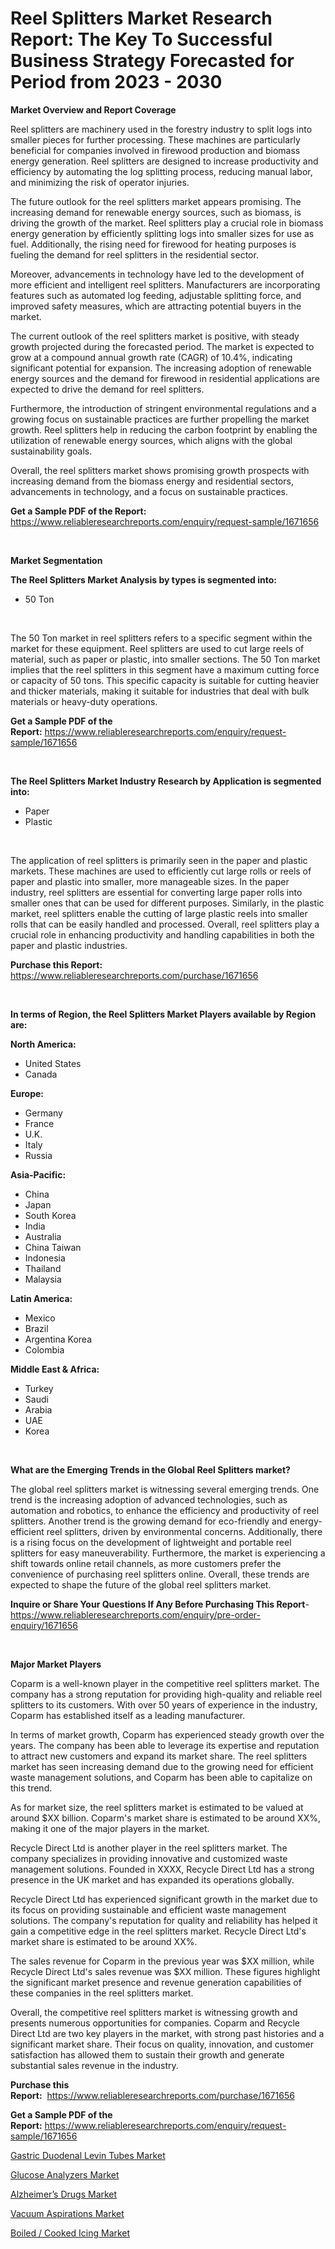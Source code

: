 <p><h1>Reel Splitters Market Research Report: The Key To Successful Business Strategy Forecasted for Period from 2023 - 2030</h1></p><p><strong>Market Overview and Report Coverage</strong></p>
<p><p>Reel splitters are machinery used in the forestry industry to split logs into smaller pieces for further processing. These machines are particularly beneficial for companies involved in firewood production and biomass energy generation. Reel splitters are designed to increase productivity and efficiency by automating the log splitting process, reducing manual labor, and minimizing the risk of operator injuries.</p><p>The future outlook for the reel splitters market appears promising. The increasing demand for renewable energy sources, such as biomass, is driving the growth of the market. Reel splitters play a crucial role in biomass energy generation by efficiently splitting logs into smaller sizes for use as fuel. Additionally, the rising need for firewood for heating purposes is fueling the demand for reel splitters in the residential sector.</p><p>Moreover, advancements in technology have led to the development of more efficient and intelligent reel splitters. Manufacturers are incorporating features such as automated log feeding, adjustable splitting force, and improved safety measures, which are attracting potential buyers in the market.</p><p>The current outlook of the reel splitters market is positive, with steady growth projected during the forecasted period. The market is expected to grow at a compound annual growth rate (CAGR) of 10.4%, indicating significant potential for expansion. The increasing adoption of renewable energy sources and the demand for firewood in residential applications are expected to drive the demand for reel splitters.</p><p>Furthermore, the introduction of stringent environmental regulations and a growing focus on sustainable practices are further propelling the market growth. Reel splitters help in reducing the carbon footprint by enabling the utilization of renewable energy sources, which aligns with the global sustainability goals.</p><p>Overall, the reel splitters market shows promising growth prospects with increasing demand from the biomass energy and residential sectors, advancements in technology, and a focus on sustainable practices.</p></p>
<p><strong>Get a Sample PDF of the Report:</strong> <a href="https://www.reliableresearchreports.com/enquiry/request-sample/1671656">https://www.reliableresearchreports.com/enquiry/request-sample/1671656</a></p>
<p>&nbsp;</p>
<p><strong>Market Segmentation</strong></p>
<p><strong>The Reel Splitters Market Analysis by types is segmented into:</strong></p>
<p><ul><li>50 Ton</li></ul></p>
<p>&nbsp;</p>
<p><p>The 50 Ton market in reel splitters refers to a specific segment within the market for these equipment. Reel splitters are used to cut large reels of material, such as paper or plastic, into smaller sections. The 50 Ton market implies that the reel splitters in this segment have a maximum cutting force or capacity of 50 tons. This specific capacity is suitable for cutting heavier and thicker materials, making it suitable for industries that deal with bulk materials or heavy-duty operations.</p></p>
<p><strong>Get a Sample PDF of the Report:</strong>&nbsp;<a href="https://www.reliableresearchreports.com/enquiry/request-sample/1671656">https://www.reliableresearchreports.com/enquiry/request-sample/1671656</a></p>
<p>&nbsp;</p>
<p><strong>The Reel Splitters Market Industry Research by Application is segmented into:</strong></p>
<p><ul><li>Paper</li><li>Plastic</li></ul></p>
<p>&nbsp;</p>
<p><p>The application of reel splitters is primarily seen in the paper and plastic markets. These machines are used to efficiently cut large rolls or reels of paper and plastic into smaller, more manageable sizes. In the paper industry, reel splitters are essential for converting large paper rolls into smaller ones that can be used for different purposes. Similarly, in the plastic market, reel splitters enable the cutting of large plastic reels into smaller rolls that can be easily handled and processed. Overall, reel splitters play a crucial role in enhancing productivity and handling capabilities in both the paper and plastic industries.</p></p>
<p><strong>Purchase this Report:</strong>&nbsp; <a href="https://www.reliableresearchreports.com/purchase/1671656">https://www.reliableresearchreports.com/purchase/1671656</a></p>
<p>&nbsp;</p>
<p><strong>In terms of Region, the Reel Splitters Market Players available by Region are:</strong></p>
<p>
    <p> <strong> North America: </strong>
        <ul>
            <li>United States</li>
            <li>Canada</li>
        </ul>
        </p> 
    <p> <strong> Europe: </strong>
        <ul>
            <li>Germany</li>
            <li>France</li>
            <li>U.K.</li>
            <li>Italy</li>
            <li>Russia</li>
        </ul>
        </p> 
    <p> <strong> Asia-Pacific: </strong>
        <ul>
            <li>China</li>
            <li>Japan</li>
            <li>South Korea</li>
            <li>India</li>
            <li>Australia</li>
            <li>China Taiwan</li>
            <li>Indonesia</li>
            <li>Thailand</li>
            <li>Malaysia</li>
        </ul>
        </p> 
    <p> <strong> Latin America: </strong>
        <ul>
            <li>Mexico</li>
            <li>Brazil</li>
            <li>Argentina Korea</li>
            <li>Colombia</li>
        </ul>
        </p> 
    <p> <strong> Middle East & Africa: </strong>
        <ul>
            <li>Turkey</li>
            <li>Saudi</li>
            <li>Arabia</li>
            <li>UAE</li>
            <li>Korea</li>
        </ul>
    </p>
    </p>
<p>&nbsp;</p>
<p><strong>What are the Emerging Trends in the Global Reel Splitters market?</strong></p>
<p><p>The global reel splitters market is witnessing several emerging trends. One trend is the increasing adoption of advanced technologies, such as automation and robotics, to enhance the efficiency and productivity of reel splitters. Another trend is the growing demand for eco-friendly and energy-efficient reel splitters, driven by environmental concerns. Additionally, there is a rising focus on the development of lightweight and portable reel splitters for easy maneuverability. Furthermore, the market is experiencing a shift towards online retail channels, as more customers prefer the convenience of purchasing reel splitters online. Overall, these trends are expected to shape the future of the global reel splitters market.</p></p>
<p><strong>Inquire or Share Your Questions If Any Before Purchasing This Report</strong>- <a href="https://www.reliableresearchreports.com/enquiry/pre-order-enquiry/1671656">https://www.reliableresearchreports.com/enquiry/pre-order-enquiry/1671656</a></p>
<p>&nbsp;</p>
<p><strong>Major Market Players</strong></p>
<p><p>Coparm is a well-known player in the competitive reel splitters market. The company has a strong reputation for providing high-quality and reliable reel splitters to its customers. With over 50 years of experience in the industry, Coparm has established itself as a leading manufacturer.</p><p>In terms of market growth, Coparm has experienced steady growth over the years. The company has been able to leverage its expertise and reputation to attract new customers and expand its market share. The reel splitters market has seen increasing demand due to the growing need for efficient waste management solutions, and Coparm has been able to capitalize on this trend.</p><p>As for market size, the reel splitters market is estimated to be valued at around $XX billion. Coparm's market share is estimated to be around XX%, making it one of the major players in the market.</p><p>Recycle Direct Ltd is another player in the reel splitters market. The company specializes in providing innovative and customized waste management solutions. Founded in XXXX, Recycle Direct Ltd has a strong presence in the UK market and has expanded its operations globally.</p><p>Recycle Direct Ltd has experienced significant growth in the market due to its focus on providing sustainable and efficient waste management solutions. The company's reputation for quality and reliability has helped it gain a competitive edge in the reel splitters market. Recycle Direct Ltd's market share is estimated to be around XX%.</p><p>The sales revenue for Coparm in the previous year was $XX million, while Recycle Direct Ltd's sales revenue was $XX million. These figures highlight the significant market presence and revenue generation capabilities of these companies in the reel splitters market.</p><p>Overall, the competitive reel splitters market is witnessing growth and presents numerous opportunities for companies. Coparm and Recycle Direct Ltd are two key players in the market, with strong past histories and a significant market share. Their focus on quality, innovation, and customer satisfaction has allowed them to sustain their growth and generate substantial sales revenue in the industry.</p></p>
<p><strong>Purchase this Report:</strong>&nbsp;&nbsp;<a href="https://www.reliableresearchreports.com/purchase/1671656">https://www.reliableresearchreports.com/purchase/1671656</a></p>
<p></p>
<p><strong>Get a Sample PDF of the Report:</strong>&nbsp;<a href="https://www.reliableresearchreports.com/enquiry/request-sample/1671656">https://www.reliableresearchreports.com/enquiry/request-sample/1671656</a></p>
<p><p><a href="https://github.com/RickHolmes3/Market-Research-Report-List-1/blob/main/gastric-duodenal-levin-tubes-market.md">Gastric Duodenal Levin Tubes Market</a></p><p><a href="https://www.linkedin.com/pulse/e-global-market-analysis-report-2023-2030-market-iq-hub-8wnac/">Glucose Analyzers Market</a></p><p><a href="https://medium.com/@loriwatson1948/alzheimers-drugs-market-furnishes-information-on-market-share-market-trends-and-market-growth-eee9537f0c78">Alzheimer’s Drugs Market</a></p><p><a href="https://www.linkedin.com/pulse/vacuum-aspirations-market-size-share-amp-trends-analysis-report-z1owc/">Vacuum Aspirations Market</a></p><p><a href="https://medium.com/@ruthmorales25/boiled-cooked-icing-market-analysis-and-sze-forecasted-for-period-from-2023-to-2030-c6e37e7b4feb">Boiled / Cooked Icing Market</a></p></p>